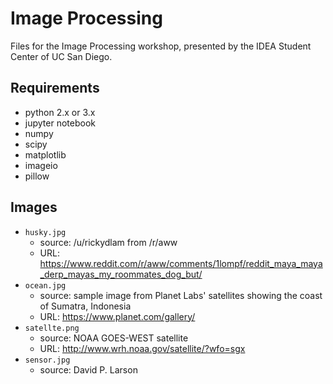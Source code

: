 # Image Processing
Files for the Image Processing workshop, presented by the IDEA Student Center
of UC San Diego.

## Requirements
- python 2.x or 3.x
- jupyter notebook
- numpy
- scipy
- matplotlib
- imageio
- pillow

## Images
- ``husky.jpg``
    - source: /u/rickydlam from /r/aww
    - URL: https://www.reddit.com/r/aww/comments/1lompf/reddit_maya_maya_derp_mayas_my_roommates_dog_but/
- ``ocean.jpg``
    - source: sample image from Planet Labs' satellites showing the coast of Sumatra, Indonesia
    - URL: https://www.planet.com/gallery/
- ``satellte.png``
    - source: NOAA GOES-WEST satellite
    - URL: http://www.wrh.noaa.gov/satellite/?wfo=sgx
- ``sensor.jpg``
    - source: David P. Larson
